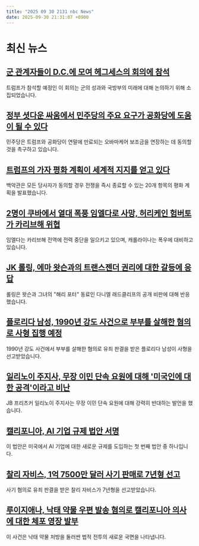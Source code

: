 ```yaml
---
title: "2025 09 30 2131 nbc News"
date: 2025-09-30 21:31:07 +0900
---
```


# 최신 뉴스

## [군 관계자들이 D.C.에 모여 헤그세스의 회의에 참석](https://www.nbcnews.com/politics/trump-administration/live-blog/government-shutdown-trump-administration-hegseth-congress-live-updates-rcna234157)  
트럼프가 참석할 예정인 이 회의는 군의 성과와 국방부의 미래에 대해 논의하기 위해 소집되었습니다.

## [정부 셧다운 싸움에서 민주당의 주요 요구가 공화당에 도움이 될 수 있다](https://www.nbcnews.com/politics/congress/democratic-demands-shutdown-fight-obamacare-republicans-midterms-rcna234454)  
민주당은 트럼프와 공화당이 연말에 만료되는 오바마케어 보조금을 연장하는 데 동의할 것을 촉구하고 있습니다.

## [트럼프의 가자 평화 계획이 세계적 지지를 얻고 있다](https://www.nbcnews.com/world/middle-east/trump-gaza-peace-plan-israel-support-hamas-response-rcna234620)  
백악관은 모든 당사자가 동의할 경우 전쟁을 즉시 종료할 수 있는 20개 항목의 평화 계획을 발표했습니다.

## [2명이 쿠바에서 열대 폭풍 임엘다로 사망, 허리케인 험버토가 카리브해 위협](https://www.nbcnews.com/weather/hurricanes/2-killed-cuba-tropical-storm-imelda-hurricane-humberto-threaten-bahama-rcna234625)  
임엘다는 카리브해 전역에 전력 중단을 일으키고 있으며, 캐롤라이나는 폭우에 대비하고 있습니다.

## [JK 롤링, 에마 왓슨과의 트랜스젠더 권리에 대한 갈등에 응답](https://www.nbcnews.com/pop-culture/pop-culture-news/jk-rowling-responds-ongoing-rift-emma-watson-transgender-rights-rcna234538)  
롤링은 왓슨과 그녀의 "해리 포터" 동료인 다니엘 래드클리프의 공개 비판에 대해 반응했습니다.

## [플로리다 남성, 1990년 강도 사건으로 부부를 살해한 혐의로 사형 집행 예정](https://www.nbcnews.com/news/us-news/florida-man-convicted-fatally-stabbing-married-couple-1990-robbery-set-rcna234637)  
1990년 강도 사건에서 부부를 살해한 혐의로 유죄 판결을 받은 플로리다 남성이 사형을 선고받았습니다.

## [일리노이 주지사, 무장 이민 단속 요원에 대해 '미국인에 대한 공격'이라고 비난](https://www.nbcnews.com/news/us-news/pritzker-blasts-trump-immigration-chicago-enforcement-rcna234501)  
JB 프리츠커 일리노이 주지사는 무장 이민 단속 요원에 대해 강력히 반대하는 발언을 했습니다.

## [캘리포니아, AI 기업 규제 법안 서명](https://www.nbcnews.com/tech/tech-news/ai-law-california-ca-companies-regulation-newsom-rcna234562)  
이 법안은 미국에서 AI 기업에 대한 새로운 규제를 도입하는 첫 번째 법안 중 하나입니다.

## [찰리 자비스, 1억 7500만 달러 사기 판매로 7년형 선고](https://www.nbcnews.com/business/business-news/charlie-javice-sentenced-7-years-prison-fraudulent-175m-sale-financial-rcna234536)  
사기 혐의로 유죄 판결을 받은 찰리 자비스가 7년형을 선고받았습니다.

## [루이지애나, 낙태 약물 우편 발송 혐의로 캘리포니아 의사에 대한 체포 영장 발부](https://www.nbcnews.com/health/health-news/louisiana-issues-arrest-warrant-california-doctor-accused-mailing-abor-rcna234580)  
이 사건은 낙태 약물 처방을 둘러싼 법적 전투의 새로운 국면을 나타냅니다.